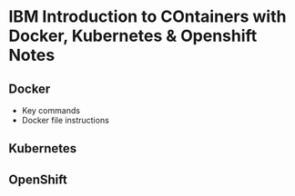 # IBM Introduction to COntainers with Docker, Kubernetes & Openshift Notes
## Docker
- Key commands
- Docker file instructions
 


## Kubernetes
## OpenShift
